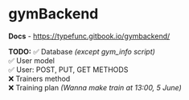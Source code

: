 # gymBackend

**Docs** - https://typefunc.gitbook.io/gymbackend/

**TODO:**
:white_check_mark: Database *(except gym_info script)*<br>
:white_check_mark: User model<br>
:white_check_mark: User: POST, PUT, GET METHODS<br>
:x: Trainers method<br>
:x: Training plan *(Wanna make train at 13:00, 5 June)*<br>